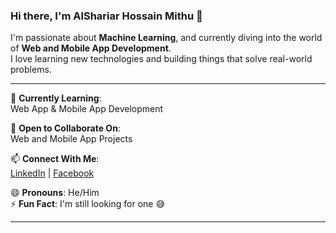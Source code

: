 ### Hi there, I'm AlShariar Hossain Mithu 👋

I'm passionate about **Machine Learning**, and currently diving into the world of **Web and Mobile App Development**.  
I love learning new technologies and building things that solve real-world problems.

---

🔭 **Currently Learning**:  
Web App & Mobile App Development

🤝 **Open to Collaborate On**:  
Web and Mobile App Projects

📫 **Connect With Me**:  
[LinkedIn](https://www.linkedin.com/alshariar.hossain) | [Facebook](https://www.facebook.com/alshariar.hossain.nithu)

😄 **Pronouns**: He/Him  
⚡ **Fun Fact**: I'm still looking for one 😅

---

<!---
alshariarmithu/alshariarmithu is a ✨ special ✨ repository because its `README.md` (this file) appears on your GitHub profile.
You can click the Preview link to take a look at your changes.
--->
